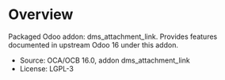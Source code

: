 # Overview

Packaged Odoo addon: dms_attachment_link. Provides features documented in upstream Odoo 16 under this addon.

- Source: OCA/OCB 16.0, addon dms_attachment_link
- License: LGPL-3
